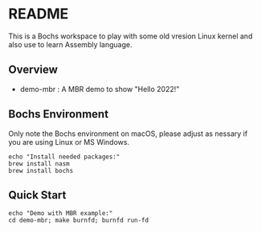 # README

This is a Bochs workspace to play with some old vresion Linux kernel and also use to learn Assembly language.

## Overview

- demo-mbr : A MBR demo to show "Hello 2022!"

## Bochs Environment

Only note the Bochs environment on macOS, please adjust as nessary if you are using Linux or MS Windows.

```shell
echo "Install needed packages:"
brew install nasm
brew install bochs
```

## Quick Start

```shell
echo "Demo with MBR example:"
cd demo-mbr; make burnfd; burnfd run-fd
```
